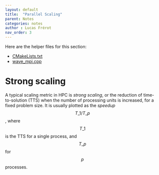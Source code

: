 ```yaml
---
layout: default
title:  "Parallel Scaling"
parent: Notes
categories: notes
author : Lucas Frérot
nav_order: 3
---
```


Here are the helper files for this section:

- [CMakeLists.txt](eigen/CMakeLists.txt)
- [wave_mpi.cpp](eigen/wave_mpi.cpp)

# Strong scaling

A typical scaling metric in HPC is *strong scaling*, or the reduction of
time-to-solution (TTS) when the number of processing units is increased, for a
fixed problem size. It is usually plotted as the *speedup* $$T\_1 / T\_p$$, where
$$ T\_1 $$ is the TTS for a single process, and $$ T\_p $$ for $$p$$ processes.
